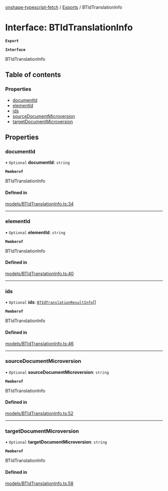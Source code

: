 [onshape-typescript-fetch](../README.md) / [Exports](../modules.md) / BTIdTranslationInfo

# Interface: BTIdTranslationInfo

**`Export`**

**`Interface`**

BTIdTranslationInfo

## Table of contents

### Properties

- [documentId](BTIdTranslationInfo.md#documentid)
- [elementId](BTIdTranslationInfo.md#elementid)
- [ids](BTIdTranslationInfo.md#ids)
- [sourceDocumentMicroversion](BTIdTranslationInfo.md#sourcedocumentmicroversion)
- [targetDocumentMicroversion](BTIdTranslationInfo.md#targetdocumentmicroversion)

## Properties

### documentId

• `Optional` **documentId**: `string`

**`Memberof`**

BTIdTranslationInfo

#### Defined in

[models/BTIdTranslationInfo.ts:34](https://github.com/toebes/onshape-typescript-fetch/blob/3e11ae1/models/BTIdTranslationInfo.ts#L34)

___

### elementId

• `Optional` **elementId**: `string`

**`Memberof`**

BTIdTranslationInfo

#### Defined in

[models/BTIdTranslationInfo.ts:40](https://github.com/toebes/onshape-typescript-fetch/blob/3e11ae1/models/BTIdTranslationInfo.ts#L40)

___

### ids

• `Optional` **ids**: [`BTIdTranslationResultInfo`](BTIdTranslationResultInfo.md)[]

**`Memberof`**

BTIdTranslationInfo

#### Defined in

[models/BTIdTranslationInfo.ts:46](https://github.com/toebes/onshape-typescript-fetch/blob/3e11ae1/models/BTIdTranslationInfo.ts#L46)

___

### sourceDocumentMicroversion

• `Optional` **sourceDocumentMicroversion**: `string`

**`Memberof`**

BTIdTranslationInfo

#### Defined in

[models/BTIdTranslationInfo.ts:52](https://github.com/toebes/onshape-typescript-fetch/blob/3e11ae1/models/BTIdTranslationInfo.ts#L52)

___

### targetDocumentMicroversion

• `Optional` **targetDocumentMicroversion**: `string`

**`Memberof`**

BTIdTranslationInfo

#### Defined in

[models/BTIdTranslationInfo.ts:58](https://github.com/toebes/onshape-typescript-fetch/blob/3e11ae1/models/BTIdTranslationInfo.ts#L58)
